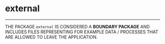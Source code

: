 # external

---

THE PACKAGE `external` IS CONSIDERED A **BOUNDARY PACKAGE** AND INCLUDES
FILES REPRESENTING FOR EXAMPLE DATA / PROCESSES THAT ARE ALLOWED TO
LEAVE THE APPLICATION.